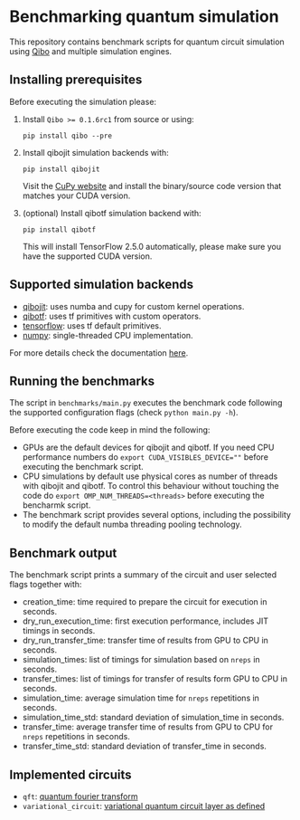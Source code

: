 # Benchmarking quantum simulation

This repository contains benchmark scripts for quantum circuit simulation using
[Qibo](https://github.com/qiboteam/qibo) and multiple simulation engines.

## Installing prerequisites

Before executing the simulation please:

1. Install `Qibo >= 0.1.6rc1` from source or using:
    ```
    pip install qibo --pre
    ```

2. Install qibojit simulation backends with:
    ```
    pip install qibojit
    ```
    Visit the [CuPy website](https://cupy.dev/) and install the binary/source code version that matches your CUDA version.

3. (optional) Install qibotf simulation backend with:
    ```
    pip install qibotf
    ```
    This will install TensorFlow 2.5.0 automatically, please make sure you have the supported CUDA version.

## Supported simulation backends

- [qibojit](https://github.com/qiboteam/qibojit): uses numba and cupy for custom kernel operations.
- [qibotf](https://github.com/qiboteam/qibotf): uses tf primitives with custom operators.
- [tensorflow](https://www.tensorflow.org/): uses tf default primitives.
- [numpy](https://numpy.org/): single-threaded CPU implementation.

For more details check the documentation [here](https://qibo.readthedocs.io/en/latest/installation.html).

## Running the benchmarks

The script in `benchmarks/main.py` executes the benchmark code following the supported configuration flags (check `python main.py -h`).

Before executing the code keep in mind the following:
- GPUs are the default devices for qibojit and qibotf. If you need CPU performance numbers do `export CUDA_VISIBLES_DEVICE=""` before executing the benchmark script.
- CPU simulations by default use physical cores as number of threads with qibojit and qibotf. To control this behaviour without touching the code do `export OMP_NUM_THREADS=<threads>` before executing the bencharmk script.
- The benchmark script provides several options, including the possibility to modify the default numba threading pooling technology.

## Benchmark output

The benchmark script prints a summary of the circuit and user selected flags together with:
- creation_time: time required to prepare the circuit for execution in seconds.
- dry_run_execution_time: first execution performance, includes JIT timings in seconds.
- dry_run_transfer_time: transfer time of results from GPU to CPU in seconds.
- simulation_times: list of timings for simulation based on `nreps` in seconds.
- transfer_times: list of timings for transfer of results form GPU to CPU in seconds.
- simulation_time: average simulation time for `nreps` repetitions in seconds.
- simulation_time_std: standard deviation of simulation_time in seconds.
- transfer_time: average transfer time of results from GPU to CPU for `nreps` repetitions in seconds.
- transfer_time_std: standard deviation of transfer_time in seconds.


## Implemented circuits

- `qft`: [quantum fourier transform](https://en.wikipedia.org/wiki/Quantum_Fourier_transform)
- `variational_circuit`: [variational quantum circuit layer as defined](https://qibo.readthedocs.io/en/latest/qibo.html#variational-layer)
